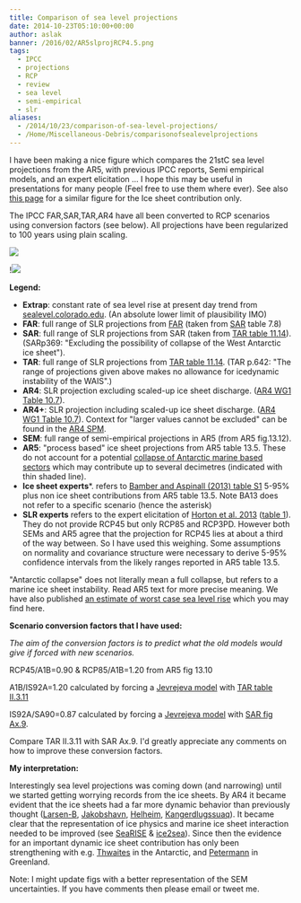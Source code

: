 ```yaml
---
title: Comparison of sea level projections
date: 2014-10-23T05:10:00+00:00
author: aslak
banner: /2016/02/AR5slprojRCP4.5.png
tags:
  - IPCC
  - projections
  - RCP
  - review
  - sea level
  - semi-empirical
  - slr
aliases:
  - /2014/10/23/comparison-of-sea-level-projections/
  - /Home/Miscellaneous-Debris/comparisonofsealevelprojections
---
```

I have been making a nice figure which compares the 21stC sea level projections from the AR5, with previous IPCC reports, Semi empirical models, and an expert elicitation ... I hope this may be useful in presentations for many people (Feel free to use them where ever). See also [this page](/Home/Miscellaneous-Debris/optimisticicesheetprojectionsinar5) for a similar figure for the Ice sheet contribution only.
  
The IPCC FAR,SAR,TAR,AR4 have all been converted to RCP scenarios using conversion factors (see below). All projections have been regularized to 100 years using plain scaling.

![](/2016/02/AR5slprojRCP4.5.png)

!![](/2016/02/AR5slprojRCP8.5.png)
  
 
  
**Legend:**

  * **Extrap**: constant rate of sea level rise at present day trend from [sealevel.colorado.edu](http://sealevel.colorado.edu/). (An absolute lower limit of plausibility IMO)
  * **FAR**: full range of SLR projections from [FAR](http://www.ipcc.ch/ipccreports/far/wg_I/ipcc_far_wg_I_app_01.pdf) (taken from [SAR](http://www.ipcc.ch/ipccreports/sar/wg_I/ipcc_sar_wg_I_full_report.pdf) table 7.8)
  * **SAR**: full range of SLR projections from SAR (taken from [TAR table 11.14](http://www.ipcc.ch/ipccreports/tar/wg1/428.htm#tab1112)). (SARp369: "Excluding the possibility of collapse of the West Antarctic ice sheet").
  * **TAR**: full range of SLR projections from [TAR table 11.14](http://www.ipcc.ch/ipccreports/tar/wg1/428.htm#tab1112). (TAR p.642: "The range of projections given above makes no allowance for icedynamic instability of the WAIS".)
  * **AR4**: SLR projection excluding scaled-up ice sheet discharge. ([AR4 WG1 Table 10.7](http://www.ipcc.ch/publications_and_data/ar4/wg1/en/ch10s10-6-5.html)).
  * **AR4+**: SLR projection including scaled-up ice sheet discharge. ([AR4 WG1 Table 10.7](http://www.ipcc.ch/publications_and_data/ar4/wg1/en/ch10s10-6-5.html)). Context for "larger values cannot be excluded" can be found in the [AR4 SPM](http://www.ipcc.ch/publications_and_data/ar4/wg1/en/spmsspm-projections-of.html).
  * **SEM**: full range of semi-empirical projections in AR5 (from AR5 fig.13.12).
  * **AR5**: "process based" ice sheet projections from AR5 table 13.5. These do not account for a potential [collapse of Antarctic marine based sectors](/Home/Miscellaneous-Debris/ar5sealevelriseuncertaintycommunicationfailure) which may contribute up to several decimetres (indicated with thin shaded line).
  * **Ice sheet experts***. refers to [Bamber and Aspinall (2013) table S1](/Home/Miscellaneous-Debris/icesheetcontributionsfrombamberaspinall) 5-95% plus non ice sheet contributions from AR5 table 13.5. Note BA13 does not refer to a specific scenario (hence the asterisk)
  * **SLR experts** refers to the expert elicitation of [Horton et al. 2013](http://www.sciencedirect.com/science/article/pii/S0277379113004381) ([table 1](http://www.realclimate.org/index.php/archives/2013/11/sea-level-rise-what-the-experts-expect/)). They do not provide RCP45 but only RCP85 and RCP3PD. However both SEMs and AR5 agree that the projection for RCP45 lies at about a third of the way between. So I have used this weighing. Some assumptions on normality and covariance structure were necessary to derive 5-95% confidence intervals from the likely ranges reported in AR5 table 13.5.

"Antarctic collapse" does not literally mean a full collapse, but refers to a marine ice sheet instability. Read AR5 text for more precise meaning. We have also published [an estimate of worst case sea level rise](/Home/PDFs/Announcements/upperlimitforsealevelprojectionsby2100) which you may find here.

**Scenario conversion factors that I have used:**
  
_The aim of the conversion factors is to predict what the old models would give if forced with new scenarios._
  
RCP45/A1B=0.90 & RCP85/A1B=1.20 from AR5 fig 13.10
  
A1B/IS92A=1.20 calculated by forcing a [Jevrejeva model](/Home/PDFs/Announcements/howwillsealevelrespondtochangesinnaturalandanthropogenicforcingsby2100) with [TAR table II.3.11](http://www.ipcc.ch/ipccreports/tar/wg1/551.htm)
  
IS92A/SA90=0.87 calculated by forcing a [Jevrejeva model](/Home/PDFs/Announcements/howwillsealevelrespondtochangesinnaturalandanthropogenicforcingsby2100) with [SAR fig Ax.9](http://www.ipcc.ch/ipccreports/1992%20IPCC%20Supplement/IPCC_Suppl_Report_1992_wg_I/ipcc_wg_I_1992_suppl_report_annex.pdf).
  
Compare TAR II.3.11 with SAR Ax.9. I'd greatly appreciate any comments on how to improve these conversion factors.
  
**My interpretation:**
  
Interestingly sea level projections was coming down (and narrowing) until we started getting worrying records from the ice sheets. By AR4 it became evident that the ice sheets had a far more dynamic behavior than previously thought ([Larsen-B](http://en.wikipedia.org/wiki/Larsen_Ice_Shelf), [Jakobshavn](http://en.wikipedia.org/wiki/Jakobshavn_Glacier), [Helheim](http://en.wikipedia.org/wiki/Helheim_Glacier), [Kangerdlugssuaq](http://www.people.ku.edu/~stearns/leigh/page2/page16/page35/page35.html)). It became clear that the representation of ice physics and marine ice sheet interaction needed to be improved (see [SeaRISE](http://websrv.cs.umt.edu/isis/index.php/SeaRISE_Assessment) & [ice2sea](http://www.ice2sea.eu/)). Since then the evidence for an important dynamic ice sheet contribution has only been strengthening with e.g. [Thwaites](http://en.wikipedia.org/wiki/Thwaites_Glacier) in the Antarctic, and [Petermann](http://en.wikipedia.org/wiki/Petermann_Glacier) in Greenland.

Note: I might update figs with a better representation of the SEM uncertainties. If you have comments then please email or tweet me.
